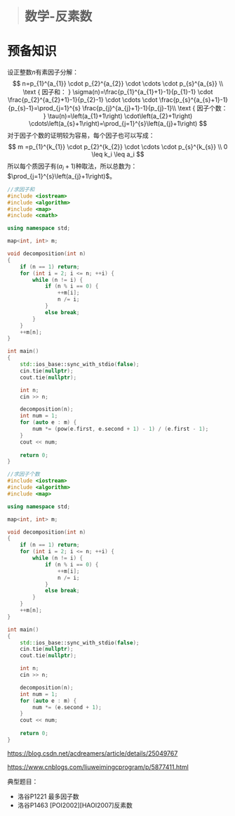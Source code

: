 > # 数学-反素数

# 预备知识

设正整数$n$有素因子分解：
$$
n=p_{1}^{a_{1}} \cdot p_{2}^{a_{2}} \cdot \cdots \cdot p_{s}^{a_{s}} \\
\text { 因子和： }  \sigma(n)=\frac{p_{1}^{a_{1}+1}-1}{p_{1}-1} \cdot \frac{p_{2}^{a_{2}+1}-1}{p_{2}-1} \cdot \cdots \cdot \frac{p_{s}^{a_{s}+1}-1}{p_{s}-1}=\prod_{j=1}^{s} \frac{p_{j}^{a_{j}+1}-1}{p_{j}-1}\\
\text { 因子个数： }  \tau(n)=\left(a_{1}+1\right) \cdot\left(a_{2}+1\right) \cdots\left(a_{s}+1\right)=\prod_{j=1}^{s}\left(a_{j}+1\right)
$$
对于因子个数的证明较为容易，每个因子也可以写成：
$$
m =p_{1}^{k_{1}} \cdot p_{2}^{k_{2}} \cdot \cdots \cdot p_{s}^{k_{s}} \\
0 \leq k_i \leq a_i
$$
所以每个质因子有$(a_i + 1)$种取法，所以总数为：$\prod_{j=1}^{s}\left(a_{j}+1\right)$。

```c++
//求因子和
#include <iostream>
#include <algorithm>
#include <map>
#include <cmath>

using namespace std;

map<int, int> m;

void decomposition(int n)
{
	if (n == 1) return;
	for (int i = 2; i <= n; ++i) {
		while (n != i) {
			if (n % i == 0) {
				++m[i];
				n /= i;
			}
			else break;
		}
	}
	++m[n];
}

int main()
{
	std::ios_base::sync_with_stdio(false);
	cin.tie(nullptr);
	cout.tie(nullptr);

	int n;
	cin >> n;

	decomposition(n);
	int num = 1;
	for (auto e : m) {
		num *= (pow(e.first, e.second + 1) - 1) / (e.first - 1); 
	}
    cout << num;
	
	return 0;
}
```

```c++
//求因子个数
#include <iostream>
#include <algorithm>
#include <map>

using namespace std;

map<int, int> m;

void decomposition(int n)
{
	if (n == 1) return;
	for (int i = 2; i <= n; ++i) {
		while (n != i) {
			if (n % i == 0) {
				++m[i];
				n /= i;
			}
			else break;
		}
	}
	++m[n];
}

int main()
{
	std::ios_base::sync_with_stdio(false);
	cin.tie(nullptr);
	cout.tie(nullptr);

	int n;
	cin >> n;

	decomposition(n);
	int num = 1;
	for (auto e : m) {
		num *= (e.second + 1); 
	}
    cout << num;
	
	return 0;
}
```



<https://blog.csdn.net/acdreamers/article/details/25049767>

<https://www.cnblogs.com/liuweimingcprogram/p/5877411.html>

典型题目：

* 洛谷P1221 最多因子数
* 洛谷P1463 [POI2002][HAOI2007]反素数